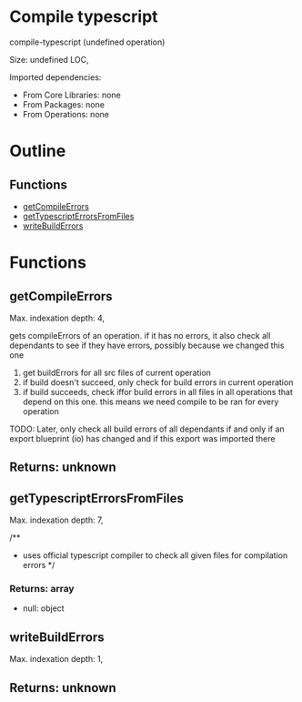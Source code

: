 # Compile typescript

compile-typescript (undefined operation)

Size: undefined LOC, 
 
Imported dependencies:

- From Core Libraries: none
- From Packages: none
- From Operations: none

# Outline

## Functions

- [getCompileErrors](#getCompileErrors)
- [getTypescriptErrorsFromFiles](#getTypescriptErrorsFromFiles)
- [writeBuildErrors](#writeBuildErrors)



# Functions

## getCompileErrors

Max. indexation depth: 4, 

gets compileErrors of an operation. if it has no errors, it also check all dependants to see if they have errors, possibly because we changed this one

1) get buildErrors for all src files of current operation
2) if build doesn't succeed, only check for build errors in current operation
3) if build succeeds, check iffor build errors in all files in all operations that depend on this one. this means we need compile to be ran for every operation

TODO: Later, only check all build errors of all dependants if and only if an export blueprint (io) has changed and if this export was imported there

## Returns: unknown

## getTypescriptErrorsFromFiles

Max. indexation depth: 7, 

/**
 * uses official typescript compiler to check all given files for compilation errors
 */

### Returns: array

- null: object





## writeBuildErrors

Max. indexation depth: 1, 



## Returns: unknown

